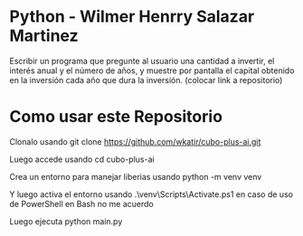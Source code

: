 
# Python - Wilmer Henrry Salazar Martinez

Escribir un programa que pregunte al usuario una cantidad a invertir, el interés anual y el número de años, y muestre por pantalla el capital obtenido en la inversión cada año que dura la inversión. (colocar link a repositorio)

# Como usar este Repositorio

Clonalo usando git clone https://github.com/wkatir/cubo-plus-ai.git

Luego accede usando cd cubo-plus-ai

Crea un entorno para manejar liberias usando python -m venv venv

Y luego activa el entorno usando .\venv\Scripts\Activate.ps1 en caso de uso de PowerShell en Bash no me acuerdo

Luego ejecuta python main.py

